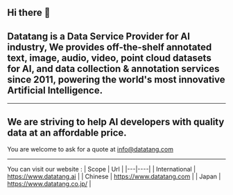 ## Hi there 👋

## Datatang is a Data Service Provider for AI industry, We provides off-the-shelf annotated text, image, audio, video, point cloud datasets for AI, and data collection & annotation services since 2011, powering the world's most innovative Artificial Intelligence.

------

## We are striving to help AI developers with quality data at an affordable price.
You are welcome to ask for a quote at info@datatang.com

------

You can visit our website : 
| Scope | Url | 
|---|----|
| International | https://www.datatang.ai |
| Chinese | https://www.datatang.com | 
| Japan | https://www.datatang.co.jp/ | 

